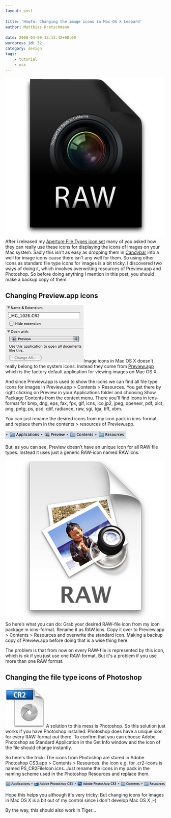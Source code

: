 ```yaml
---
layout: post

title: 'HowTo: Changing the image icons in Mac OS X Leopard'
author: Matthias Kretschmann

date: 2008-04-09 13:13:42+00:00
wordpress_id: 32
category: design
tags:
    - tutorial
    - osx
---
```


[![Aperture File Types](/media/aperturefiletypes.png)](/media/aperturefiletypes.png)After i released my [Aperture File Types icon set](http://www.kremalicious.com/goodies) many of you asked how they can really use these icons for displaying the icons of images on your Mac system. Sadly this isn't as easy as dropping them in [Candybar](http://www.panic.com/candybar) into a well for image icons cause there isn't any well for them. So using other icons as standard file type icons for images is a bit tricky. I discovered two ways of doing it, which involves overwriting resources of Preview.app and Photoshop. So before doing anything I mention in this post, you should make a backup copy of them.


## Changing Preview.app icons

[![Open with Preview](/media/openwithpreview.png)](/media/openwithpreview.png)Image icons in Mac OS X doesn't really belong to the system icons. Instead they come from [Preview.app](http://www.apple.com/macosx/features/300.html%23preview) which is the factory default application for viewing images on Mac OS X.

And since Preview.app is used to show the icons we can find all file type icons for images in Preview.app > Contents > Resources. You get there by right clicking on Preview in your Applications folder and choosing Show Package Contents from the context menu. There you'll find icons in icns-format for bmp, dng, eps, fax, fpx, gif, icns, ico,jp2, jpeg, openexr, pdf, pict, png, pntg, ps, psd, qtif, radiance, raw, sgi, tga, tiff, xbm.

You can just rename the desired icons from my icon pack in icns-format and replace them in the contents > resources of Preview.app.

![path Preview](/media/pathpreview.png)

But, as you can see, Preview doesn’t have an unique icon for all RAW file types. Instead it uses just a generic RAW-icon named RAW.icns.

[![RAW](/media/raw.png)](/media/raw.png)So here’s what you can do: Grab your desired RAW-file icon from my icon package in icns-format. Rename it as RAW.icns. Copy it over to Preview.app > Contents > Resources and overwrite the standard icon. Making a backup copy of Preview.app before doing that is a wise thing here.

The problem is that from now on every RAW-file is represented by this icon, which is ok if you just use one RAW-format. But it's a problem if you use more than one RAW format.

## Changing the file type icons of Photoshop

[![Photoshop CR2](/media/PS_CR2FileIcon.png)](/media/PS_CR2FileIcon.png)A solution to this mess is Photoshop. So this solution just works if you have Photoshop installed. Photoshop does have a unique icon for every RAW-format out there. To confirm that you can choose Adobe Photoshop as Standard Application in the Get Info window and the icon of the file should change instantly.

So here's the trick: The icons from Photoshop are stored in Adobe Photoshop CS3.app > Contents > Resources. the icon e.g. for .cr2-icons is named PS_CR2FileIcon.icns. Just rename the icons in my pack in the naming scheme used in the Photoshop Resources and replace them.

![Path Photoshop](/media/pathphotoshop.png)

Hope this helps you although it's very tricky. But changing icons for images in Mac OS X is a bit out of my control since i don't develop Mac OS X ;-)

By the way, this should also work in Tiger...
